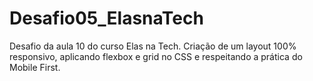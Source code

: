 # Desafio05_ElasnaTech
Desafio da aula 10 do curso Elas na Tech. Criação de um layout 100% responsivo, aplicando flexbox e grid no CSS e respeitando a prática do Mobile First.
